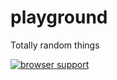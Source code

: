 playground
==========

Totally random things

[![browser support](http://ci.testling.com/tcmitche/playground.png)](http://ci.testling.com/tcmitche/playground)
